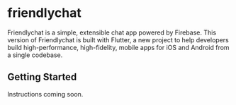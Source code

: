 # friendlychat

Friendlychat is a simple, extensible chat app powered by Firebase. This version
of Friendlychat is built with Flutter, a new project to help developers build
high-performance, high-fidelity, mobile apps for iOS and Android from a single
codebase.

## Getting Started

Instructions coming soon.
